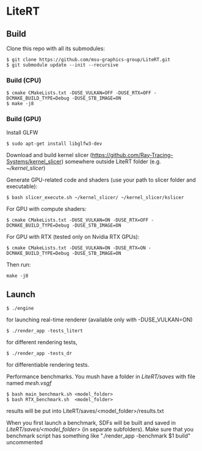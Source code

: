 # LiteRT

## Build
Clone this repo with all its submodules:

    $ git clone https://github.com/msu-graphics-group/LiteRT.git
    $ git submodule update --init --recursive

### Build (CPU)

    $ cmake CMakeLists.txt -DUSE_VULKAN=OFF -DUSE_RTX=OFF -DCMAKE_BUILD_TYPE=Debug -DUSE_STB_IMAGE=ON
    $ make -j8

### Build (GPU)

Install GLFW

    $ sudo apt-get install libglfw3-dev

Download and build kernel slicer (https://github.com/Ray-Tracing-Systems/kernel_slicer) somewhere outside LiteRT folder (e.g. *~/kernel_slicer*)

Generate GPU-related code and shaders (use your path to slicer folder and executable):

    $ bash slicer_execute.sh ~/kernel_slicer/ ~/kernel_slicer/kslicer 

For GPU with compute shaders:

    $ cmake CMakeLists.txt -DUSE_VULKAN=ON -DUSE_RTX=OFF -DCMAKE_BUILD_TYPE=Debug -DUSE_STB_IMAGE=ON 

For GPU with RTX (tested only on Nvidia RTX GPUs):

    $ cmake CMakeLists.txt -DUSE_VULKAN=ON -DUSE_RTX=ON -DCMAKE_BUILD_TYPE=Debug -DUSE_STB_IMAGE=ON

Then run:

    make -j8

## Launch

    $ ./engine
  for launching real-time renderer (available only with -DUSE_VULKAN=ON)

    $ ./render_app -tests_litert
  for different rendering tests,
  
    $ ./render_app -tests_dr
  for differentiable rendering tests.

Performance benchmarks. You mush have a folder in *LiteRT/saves* with file named *mesh.vsgf*

    $ bash main_benchmark.sh <model_folder>
    $ bash RTX_benchmark.sh  <model_folder>
  
results will be put into LiteRT/saves/<model_folder>/results.txt

When you first launch a benchmark, SDFs will be built and saved in
*LiteRT/saves/<model_folder>* (in separate subfolders). Make sure that you benchmark script has something like "./render_app -benchmark $1 build" uncommented
